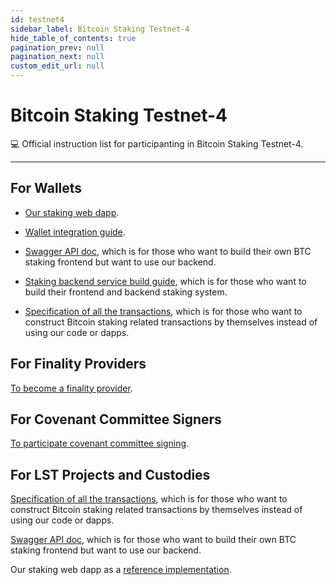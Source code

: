 ```yaml
---
id: testnet4
sidebar_label: Bitcoin Staking Testnet-4
hide_table_of_contents: true
pagination_prev: null
pagination_next: null
custom_edit_url: null
---
```


# Bitcoin Staking Testnet-4

💻 Official instruction list for participanting in Bitcoin Staking Testnet-4.

---

## For Wallets <a id="wallets"></a>

- [Our staking web dapp](https://github.com/babylonchain/simple-staking).

- [Wallet integration guide](https://github.com/babylonchain/networks/blob/main/bbn-test-4/integration/wallet.md).

- [Swagger API doc](https://staking-api.testnet.babylonchain.io/swagger/index.html#),
which is for those who want to build their own BTC staking frontend but want to use our backend.

- [Staking backend service build guide](https://github.com/babylonchain/networks/blob/main/bbn-test-4/integration/staking-backend.md),
which is for those who want to build their frontend and backend staking system.

- [Specification of all the transactions](https://github.com/babylonchain/babylon/blob/dev/docs/transaction-impl-spec.md),
which is for those who want to construct Bitcoin staking related transactions by themselves instead of using our code or dapps.

## For Finality Providers <a id="finality-providers"></a>

[To become a finality provider](https://github.com/babylonchain/networks/tree/main/bbn-test-4/finality-providers).

## For Covenant Committee Signers <a id="covenant-signer"></a>

[To participate covenant committee signing](https://github.com/babylonchain/covenant-signer/blob/v0.1.0/README.md).

## For LST Projects and Custodies <a id="lst-custodies"></a>

[Specification of all the transactions](https://github.com/babylonchain/babylon/blob/dev/docs/transaction-impl-spec.md),
which is for those who want to construct Bitcoin staking related transactions by
themselves instead of using our code or dapps.

[Swagger API doc](https://staking-api.testnet.babylonchain.io/swagger/index.html#),
which is for those who want to build their own BTC staking frontend but want to
use our backend.

Our staking web dapp as a [reference implementation](https://github.com/babylonchain/simple-staking).
